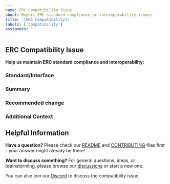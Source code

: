 ```yaml
---
name: ERC Compatibility Issue
about: Report ERC standard compliance or interoperability issues
title: '[ERC Compatibility]: '
labels: ['compatibility']
assignees: ''
---
```


## ERC Compatibility Issue

**Help us maintain ERC standard compliance and interoperability:**

### Standard/Interface
<!-- Which ERC standard or interface is involved? (e.g., ERC-20, ERC-721, ERC-173, other) -->

### Summary
<!-- Provide a brief summary of the compatibility issue -->

### Recommended change
<!-- Describe a possible change to the code -->

### Additional Context
<!-- Add any other context, links, screenshots, or information that might be helpful -->

## Helpful Information

**Have a question?** Please check our [README](https://github.com/Perfect-Abstractions/Compose/blob/main/README.md) and [CONTRIBUTING](https://github.com/Perfect-Abstractions/Compose/blob/main/CONTRIBUTING.md) files first - your answer might already be there!

**Want to discuss something?** For general questions, ideas, or brainstorming, please browse our [discussions](https://github.com/Perfect-Abstractions/Compose/discussions) or start a new one. 

You can also join our [Discord](https://discord.gg/DCBD2UKbxc) to discuss the compatibility issue.

